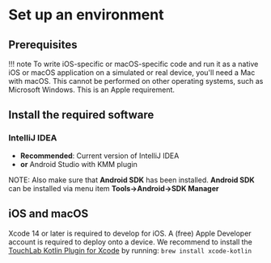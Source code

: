 #  Set up an environment

##  Prerequisites

!!! note
To write iOS-specific or macOS-specific code  and run it as a native iOS or macOS application on a simulated or real device, you'll need a Mac with macOS. This cannot be performed on other operating systems, such as Microsoft Windows. This is an Apple requirement.

##  Install the required software


### IntelliJ IDEA

* **Recommended**: Current version of IntelliJ IDEA
* **or** Android Studio with KMM plugin


NOTE: Also make sure that **Android SDK** has been installed.
**Android SDK** can be installed via menu item **Tools->Android->SDK Manager**


## iOS and macOS

Xcode 14 or later is required to develop for iOS. A (free) Apple Developer account is required to deploy onto a device.
We recommend to install the [TouchLab Kotlin Plugin for Xcode](https://github.com/touchlab/xcode-kotlin) by running: `brew install xcode-kotlin`
